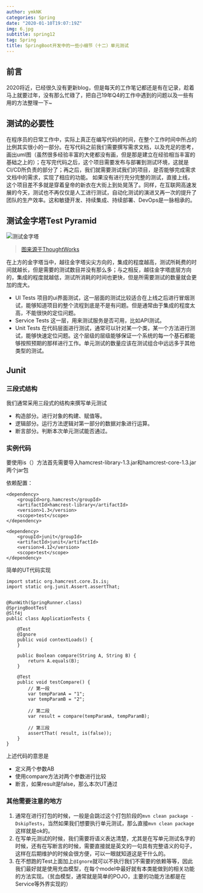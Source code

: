 ```yaml
---
author: ymkNK
categories: Spring
date: "2020-01-10T19:07:19Z"
img: 6.jpg
subtitle: spring12
tag: Spring
title: SpringBoot开发中的一些小细节（十二）单元测试
---
```

## 前言
2020将近，已经很久没有更新blog，但是每天的工作笔记都还是有在记录，趁着马上就要过年，没有那么忙碌了，把自己19年Q4的工作中遇到的问题以及一些有用的方法整理一下~

## 测试的必要性
在程序员的日常工作中，实际上真正在编写代码的时间，在整个工作时间中所占的比例其实很小的一部分。在写代码之前我们需要撰写需求文档，以及充足的思考，画出uml图（虽然很多经验丰富的大佬都没有画，但是那是建立在经验相当丰富的基础之上的）；在写完代码之后，这个项目需要发布与部署到测试环境，这就是CI/CD所负责的部分了；再之后，我们就需要测试我们的项目，是否能够完成需求文档中的需求，实现了相应的功能。 如果没有进行充分完整的测试，直接上线，这个项目差不多就是穿着皇帝的新衣在大街上到处晃荡了。同样，在互联网高速发展的今天，测试也不再仅仅是人工进行测试，自动化测试的演进又再一次的提升了团队的生产效率。这和敏捷开发、持续集成、持续部署、DevOps是一脉相承的。

## 测试金字塔Test Pyramid
![测试金字塔](https://insights.thoughtworks.cn/wp-content/uploads/2018/10/3.png)
>[图来源于ThoughtWorks](https://insights.thoughtworks.cn/practical-test-pyramid/)
 
 在上方的金字塔当中，越往金字塔尖尖方向的，集成的程度越高，测试所耗费的时间就越长，但是需要的测试数目并没有那么多；与之相反，越往金字塔底层方向的，集成的程度就越低，测试所消耗的时间也更快，但是所需要测试的数量就会更加的庞大。
 - UI Tests 项目的ui界面测试，这一层面的测试比较适合在上线之后进行冒烟测试，能够知道项目的整个流程到底是不是有问题。但是通常由于集成的程度太高，不能很快的定位问题。
 - Service Tests 这一层，用来测试服务是否可用，比如API测试。
 - Unit Tests 在代码层面进行测试，通常可以针对某一个类，某一个方法进行测试，能够快速定位问题。这个层级的层级能够保证一个系统的每一个基石都能够按照预期的那样进行工作。单元测试的数量应该在测试组合中远远多于其他类型的测试。

## Junit
### 三段式结构
我们通常采用三段式的结构来撰写单元测试
- 构造部分。进行对象的构建、赋值等。
- 逻辑部分。运行方法逻辑对第一部分的数据对象进行运算。
- 断言部分。判断本次单元测试能否通过。

### 实例代码
要使用is（）方法首先需要导入hamcrest-library-1.3.jar和hamcrest-core-1.3.jar两个jar包

依赖配置：

```
<dependency>
    <groupId>org.hamcrest</groupId>
    <artifactId>hamcrest-library</artifactId>
    <version>1.3</version>
    <scope>test</scope>
</dependency>

<dependency>
    <groupId>junit</groupId>
    <artifactId>junit</artifactId>
    <version>4.12</version>
    <scope>test</scope>
</dependency>
```

简单的UT代码实现  

```
import static org.hamcrest.core.Is.is;
import static org.junit.Assert.assertThat;


@RunWith(SpringRunner.class)
@SpringBootTest
@Slf4j
public class ApplicationTests {
    
    @Test
    @Ignore
    public void contextLoads() {
    }

    public Boolean compare(String A, String B) {
        return A.equals(B);
    }

    @Test
    public void testCompare() {
        // 第一段
    	var tempParamA = "1";
        var tempParamB = "2";

        // 第二段
        var result = compare(tempParamA, tempParamB);

        // 第三段
		assertThat( result, is(false));
    }
}
```
  
上述代码的意思是
- 定义两个参数AB
- 使用compare方法对两个参数进行比较
- 断言，如果result是false，那么本次UT通过

### 其他需要注意的地方
1. 通常在进行打包的时候，一般是会跳过这个打包阶段的`mvn clean package -DskipTests`，当然如果我们想要执行单元测试，那么直接`mvn clean package`这样就是ok的。
2. 在写单元测试的时候，我们需要将语义表达清楚，尤其是在写单元测试名字的时候，还有在写断言的时候，需要直接就是英文的一句具有完整语义的句子，这样在后期维护的时候会很方便，可以一眼就知道这是干什么的。
3. 在不想跑的Test上面加上`@Ignore`就可以不执行我们不需要的依赖等等，因此我们最好就是使用充血模型，在每个model中最好就有本类能做到的相关功能的方法实现。（贫血模型，通常就是简单的POJO，主要的功能方法都是在Service等外界实现的）
